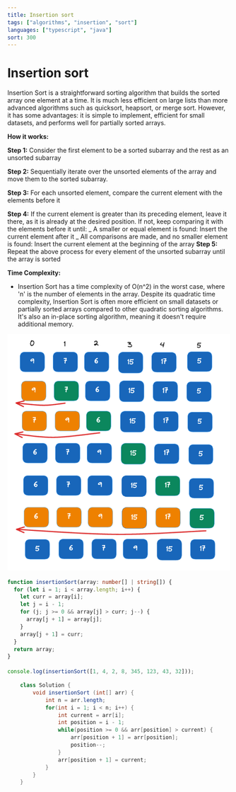 ```yaml
---
title: Insertion sort
tags: ["algorithms", "insertion", "sort"]
languages: ["typescript", "java"]
sort: 300
---
```


# Insertion sort

Insertion Sort is a straightforward sorting algorithm that builds the sorted array one element at a time. It is much less efficient on large lists than more advanced algorithms such as quicksort, heapsort, or merge sort. However, it has some advantages: it is simple to implement, efficient for small datasets, and performs well for partially sorted arrays.

**How it works:**

**Step 1:**
Consider the first element to be a sorted subarray and the rest as an unsorted subarray

**Step 2:**
Sequentially iterate over the unsorted elements of the array and move them to the sorted subarray.

**Step 3:**
For each unsorted element, compare the current element with the elements before it

**Step 4:**
If the current element is greater than its preceding element, leave it there, as it is already at the desired position. If not, keep comparing it with the elements before it until:
_ A smaller or equal element is found: Insert the current element after it
_ All comparisons are made, and no smaller element is found: Insert the current element at the beginning of the array
**Step 5:**
Repeat the above process for every element of the unsorted subarray until the array is sorted

**Time Complexity:**

- Insertion Sort has a time complexity of O(n^2) in the worst case, where 'n' is the number of elements in the array. Despite its quadratic time complexity, Insertion Sort is often more efficient on small datasets or partially sorted arrays compared to other quadratic sorting algorithms. It's also an in-place sorting algorithm, meaning it doesn't require additional memory.

![Insertion sort](https://raw.githubusercontent.com/AndersDeath/holy-theory/main/images/insertion-sort.png)

```typescript
function insertionSort(array: number[] | string[]) {
  for (let i = 1; i < array.length; i++) {
    let curr = array[i];
    let j = i - 1;
    for (j; j >= 0 && array[j] > curr; j--) {
      array[j + 1] = array[j];
    }
    array[j + 1] = curr;
  }
  return array;
}

console.log(insertionSort([1, 4, 2, 8, 345, 123, 43, 32]));
```

<!-- ignore start -->

```java
    class Solution {
        void insertionSort (int[] arr) {
            int n = arr.length;
            for(int i = 1; i < n; i++) {
                int current = arr[i];
                int position = i - 1;
                while(position >= 0 && arr[position] > current) {
                    arr[position + 1] = arr[position];
                    position--;
                }
                arr[position + 1] = current;
            }
        }
    }
```
<!-- ignore end -->
